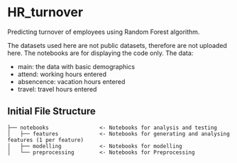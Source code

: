 # HR_turnover
Predicting turnover of employees using Random Forest algorithm. 

The datasets used here are not public datasets, therefore are not uploaded here. The notebooks are for displaying the code only. 
The data:
* main: the data with basic demographics
* attend: working hours entered
* absencence: vacation hours entered
* travel: travel hours entered

## Initial File Structure

```
├── notebooks                <- Notebooks for analysis and testing
│   ├── features             <- Notebooks for generating and analysing features (1 per feature)
│   ├── modelling            <- Notebooks for modelling
│   └── preprocessing        <- Notebooks for Preprocessing 
